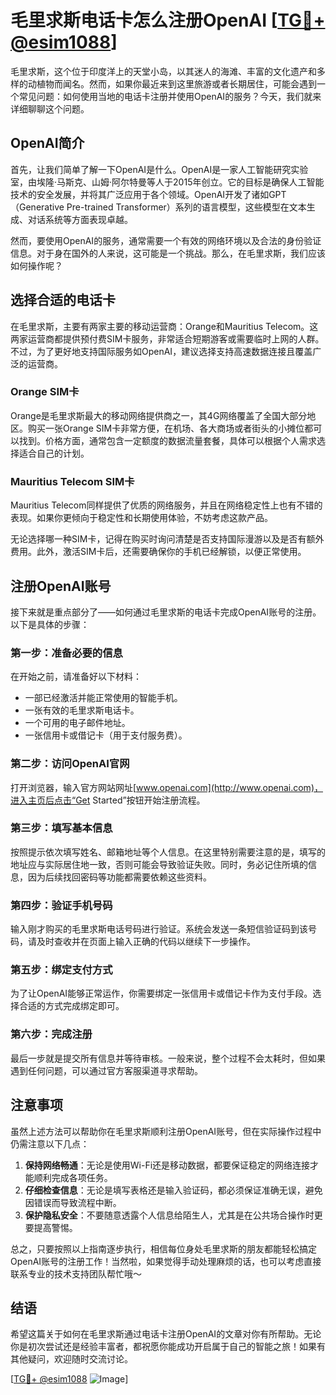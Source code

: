 # 毛里求斯电话卡怎么注册OpenAI [[TG💪+ @esim1088](https://t.me/s/esim1088)]

毛里求斯，这个位于印度洋上的天堂小岛，以其迷人的海滩、丰富的文化遗产和多样的动植物而闻名。然而，如果你最近来到这里旅游或者长期居住，可能会遇到一个常见问题：如何使用当地的电话卡注册并使用OpenAI的服务？今天，我们就来详细聊聊这个问题。

## OpenAI简介

首先，让我们简单了解一下OpenAI是什么。OpenAI是一家人工智能研究实验室，由埃隆·马斯克、山姆·阿尔特曼等人于2015年创立。它的目标是确保人工智能技术的安全发展，并将其广泛应用于各个领域。OpenAI开发了诸如GPT（Generative Pre-trained Transformer）系列的语言模型，这些模型在文本生成、对话系统等方面表现卓越。

然而，要使用OpenAI的服务，通常需要一个有效的网络环境以及合法的身份验证信息。对于身在国外的人来说，这可能是一个挑战。那么，在毛里求斯，我们应该如何操作呢？

## 选择合适的电话卡

在毛里求斯，主要有两家主要的移动运营商：Orange和Mauritius Telecom。这两家运营商都提供预付费SIM卡服务，非常适合短期游客或需要临时上网的人群。不过，为了更好地支持国际服务如OpenAI，建议选择支持高速数据连接且覆盖广泛的运营商。

### Orange SIM卡

Orange是毛里求斯最大的移动网络提供商之一，其4G网络覆盖了全国大部分地区。购买一张Orange SIM卡非常方便，在机场、各大商场或者街头的小摊位都可以找到。价格方面，通常包含一定额度的数据流量套餐，具体可以根据个人需求选择适合自己的计划。

### Mauritius Telecom SIM卡

Mauritius Telecom同样提供了优质的网络服务，并且在网络稳定性上也有不错的表现。如果你更倾向于稳定性和长期使用体验，不妨考虑这款产品。

无论选择哪一种SIM卡，记得在购买时询问清楚是否支持国际漫游以及是否有额外费用。此外，激活SIM卡后，还需要确保你的手机已经解锁，以便正常使用。

## 注册OpenAI账号

接下来就是重点部分了——如何通过毛里求斯的电话卡完成OpenAI账号的注册。以下是具体的步骤：

### 第一步：准备必要的信息

在开始之前，请准备好以下材料：
- 一部已经激活并能正常使用的智能手机。
- 一张有效的毛里求斯电话卡。
- 一个可用的电子邮件地址。
- 一张信用卡或借记卡（用于支付服务费）。

### 第二步：访问OpenAI官网

打开浏览器，输入官方网站网址[www.openai.com](http://www.openai.com)，进入主页后点击“Get Started”按钮开始注册流程。

### 第三步：填写基本信息

按照提示依次填写姓名、邮箱地址等个人信息。在这里特别需要注意的是，填写的地址应与实际居住地一致，否则可能会导致验证失败。同时，务必记住所填的信息，因为后续找回密码等功能都需要依赖这些资料。

### 第四步：验证手机号码

输入刚才购买的毛里求斯电话号码进行验证。系统会发送一条短信验证码到该号码，请及时查收并在页面上输入正确的代码以继续下一步操作。

### 第五步：绑定支付方式

为了让OpenAI能够正常运作，你需要绑定一张信用卡或借记卡作为支付手段。选择合适的方式完成绑定即可。

### 第六步：完成注册

最后一步就是提交所有信息并等待审核。一般来说，整个过程不会太耗时，但如果遇到任何问题，可以通过官方客服渠道寻求帮助。

## 注意事项

虽然上述方法可以帮助你在毛里求斯顺利注册OpenAI账号，但在实际操作过程中仍需注意以下几点：

1. **保持网络畅通**：无论是使用Wi-Fi还是移动数据，都要保证稳定的网络连接才能顺利完成各项任务。
2. **仔细检查信息**：无论是填写表格还是输入验证码，都必须保证准确无误，避免因错误而导致流程中断。
3. **保护隐私安全**：不要随意透露个人信息给陌生人，尤其是在公共场合操作时更要提高警惕。

总之，只要按照以上指南逐步执行，相信每位身处毛里求斯的朋友都能轻松搞定OpenAI账号的注册工作！当然啦，如果觉得手动处理麻烦的话，也可以考虑直接联系专业的技术支持团队帮忙哦～

## 结语

希望这篇关于如何在毛里求斯通过电话卡注册OpenAI的文章对你有所帮助。无论你是初次尝试还是经验丰富者，都祝愿你能成功开启属于自己的智能之旅！如果有其他疑问，欢迎随时交流讨论。

[[TG💪+ @esim1088](https://t.me/s/esim1088) ![Image](https://i.postimg.cc/4NQfJmqS/Snipaste-2025-05-13-00-14-12.png)]